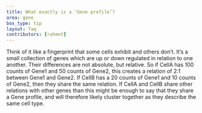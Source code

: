 ```yaml
---
title: What exactly is a ‘Gene profile’?
area: gene
box_type: tip
layout: faq
contributors: [rahmot]
---
```


Think of it like a fingerprint that some cells exhibit and others don’t. It’s a small collection of genes which are up or down regulated in relation to one another. Their differences are not absolute, but relative. So if CellA has 100 counts of Gene1 and 50 counts of Gene2, this creates a relation of 2:1 between Gene1 and Gene2. If CellB has a 20 counts of Gene1 and 10 counts of Gene2, then they share the same relation. If CellA and CellB share other relations with other genes than this might be enough to say that they share a Gene profile, and will therefore likely cluster together as they describe the same cell type.
